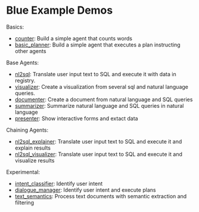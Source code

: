 # Blue Example Demos

Basics:
* [counter](counter): Build a simple agent that counts words 
* [basic_planner](basic_planner): Build a simple agent that executes a plan instructing other agents

Base Agents:
* [nl2sql](nl2sql): Translate user input text to SQL and execute it with data in registry.
* [visualizer](visualizer): Create a visualization from several sql and natural language queries.
* [documenter](documenter): Create a document from natural language and SQL queries
* [summarizer](summarizer): Summarize natural language and SQL queries in natural language
* [presenter](presenter): Show interactive forms and extact data

Chaining Agents:
* [nl2sql_explainer](nl2sql_explainer): Translate user input text to SQL and execute it and explain results 
* [nl2sql_visualizer](nl2sql_visualizer): Translate user input text to SQL and execute it and visualize results 


Experimental:
* [intent_classifier](intent_classifier): Identify user intent 
* [dialogue_manager](dialogue_manager): Identify user intent and execute plans
* [text_semantics](text_semantics): Process text documents with semantic extraction and filtering
